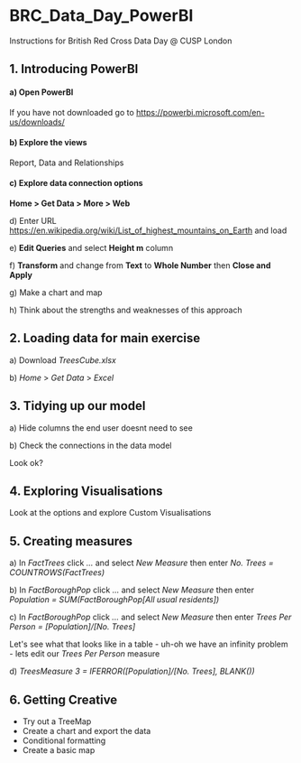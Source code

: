 # BRC_Data_Day_PowerBI #
Instructions for British Red Cross Data Day @ CUSP London


## 1. Introducing PowerBI ##


#### a) Open PowerBI ####
If you have not downloaded go to <https://powerbi.microsoft.com/en-us/downloads/>


#### b) Explore the views ####
Report, Data and Relationships


#### c) Explore data connection options ####


**Home > Get Data > More > Web**


d) Enter URL <https://en.wikipedia.org/wiki/List_of_highest_mountains_on_Earth> and load


e) **Edit Queries** and select **Height m** column


f) **Transform** and change from **Text** to **Whole Number** then **Close and Apply**

g) Make a chart and map 

h) Think about the strengths and weaknesses of this approach


## 2. Loading data for main exercise ##


a) Download *TreesCube.xlsx*

b) *Home* > *Get Data* > *Excel*


## 3. Tidying up our model ##


a) Hide columns the end user doesnt need to see

b) Check the connections in the data model

Look ok?


## 4. Exploring Visualisations ##


Look at the options and explore Custom Visualisations


## 5. Creating measures ##


a) In *FactTrees* click *...* and select *New Measure* then enter *No. Trees = COUNTROWS(FactTrees)*


b) In *FactBoroughPop* click *...* and select *New Measure* then enter *Population = SUM(FactBoroughPop[All usual residents])*


c) In *FactBoroughPop* click *...* and select *New Measure* then enter *Trees Per Person = [Population]/[No. Trees]*


Let's see what that looks like in a table - uh-oh we have an infinity problem - lets edit our *Trees Per Person* measure

d) *TreesMeasure 3 = IFERROR([Population]/[No. Trees], BLANK())*


## 6. Getting Creative ##

 - Try out a TreeMap
 - Create a chart and export the data
 - Conditional formatting
 - Create a basic map



